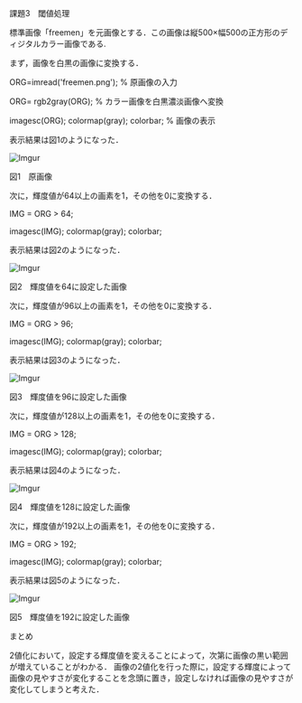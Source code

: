 課題3　閾値処理


標準画像「freemen」を元画像とする．この画像は縦500×幅500の正方形のディジタルカラー画像である.

まず，画像を白黒の画像に変換する．


ORG=imread('freemen.png'); % 原画像の入力

ORG= rgb2gray(ORG); % カラー画像を白黒濃淡画像へ変換

imagesc(ORG); colormap(gray); colorbar; % 画像の表示


表示結果は図1のようになった．

![Imgur](http://i.imgur.com/eHbed5l.png)

図1　原画像

次に，輝度値が64以上の画素を1，その他を0に変換する．


IMG = ORG > 64; 

imagesc(IMG); colormap(gray); colorbar;


表示結果は図2のようになった．

![Imgur](http://i.imgur.com/YtDw3TF.png)

図2　輝度値を64に設定した画像

次に，輝度値が96以上の画素を1，その他を0に変換する．


IMG = ORG > 96;

imagesc(IMG); colormap(gray); colorbar;


表示結果は図3のようになった．

![Imgur](http://i.imgur.com/vq3XIdf.png)

図3　輝度値を96に設定した画像

次に，輝度値が128以上の画素を1，その他を0に変換する．



IMG = ORG > 128;

imagesc(IMG); colormap(gray); colorbar;


表示結果は図4のようになった．

![Imgur](http://i.imgur.com/Cb70CVE.png)

図4　輝度値を128に設定した画像

次に，輝度値が192以上の画素を1，その他を0に変換する．


IMG = ORG > 192;

imagesc(IMG); colormap(gray); colorbar;


表示結果は図5のようになった．

![Imgur](http://i.imgur.com/9wnf96G.png)

図5　輝度値を192に設定した画像

まとめ

2値化において，設定する輝度値を変えることによって，次第に画像の黒い範囲が増えていることがわかる．
画像の2値化を行った際に，設定する輝度によって画像の見やすさが変化することを念頭に置き，設定しなければ画像の見やすさが変化してしまうと考えた．

